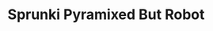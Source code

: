 ---
slug: sprunki-pyramixed-but-robot-2600
title: Sprunki Pyramixed But Robot
description: "Sprunki Pyramixed But Robot is an exciting online game. Play for free directly in your browser!"
icon: /images/popular_mods/Sprunki Pyramixed But Robot.png
url: https://wowtbc.net/sprunkin/pyramix-but-robot/index.html
previewImage: /images/popular_mods/Sprunki Pyramixed But Robot.png
type: popular mods

# SEO配置
seo:
  title: "Sprunki Pyramixed But Robot - Play Free Online Game | Fun Browser Games"
  description: "Sprunki Pyramixed But Robot - Play this fun online game for free in your browser. No download required!"
  ogImage: "/images/popular_mods/Sprunki Pyramixed But Robot.png"
  keywords: "sprunki-pyramixed-but-robot-2600, online game, browser game, free game, popular mods game, play online"

videoUrls:
  - https://www.youtube.com/embed/example1
  - https://www.youtube.com/embed/example2

whyPlay:
  title: "Why Play Sprunki Pyramixed But Robot?"
  items:
    - "Immersive Gameplay: Sprunki Pyramixed But Robot offers an engaging and immersive gaming experience that will keep you entertained for hours"
    - "Challenging Levels: Test your skills with increasingly difficult challenges and obstacles"
    - "Beautiful Graphics: Enjoy stunning visuals and smooth animations that bring the game world to life"
    - "Regular Updates: New content and features are added regularly to keep the game fresh and exciting"
    - "Free to Play: Experience all the fun without spending a penny"
    - "Community Features: Connect with other players, share strategies, and compete for high scores"
    - "Cross-Platform: Play on any device with a web browser, no downloads required"

features:
  title: "Key Features of Sprunki Pyramixed But Robot"
  image: "/images/popular_mods/Sprunki Pyramixed But Robot.png"
  items:
    - "Intuitive Controls: Easy to learn controls make Sprunki Pyramixed But Robot accessible for players of all skill levels"
    - "Multiple Game Modes: Enjoy various gameplay options that provide different challenges and experiences"
    - "Character Customization: Personalize your gaming experience with unique characters and items"
    - "Achievement System: Complete special tasks to earn rewards and recognition"
    - "Leaderboards: Compete with players worldwide and see who can achieve the highest scores"

characteristics:
  title: "Game Characteristics"
  image: "/images/popular_mods/Sprunki Pyramixed But Robot.png"
  items:
    - "Genre: Popular mods game with elements of strategy and skill"
    - "Difficulty: Suitable for both casual gamers and those seeking a challenge"
    - "Play Time: Quick sessions or extended gameplay, depending on your preference"
    - "Art Style: Vibrant and engaging visuals that enhance the gaming experience"
    - "Sound Design: Immersive audio that complements the gameplay perfectly"

info: "Sprunki Pyramixed But Robot is an exciting online game that offers players a unique and engaging gaming experience. With its intuitive controls, stunning visuals, and challenging gameplay, Sprunki Pyramixed But Robot provides hours of entertainment for players of all ages and skill levels. Whether you're looking for a quick gaming session during a break or an extended play session, Sprunki Pyramixed But Robot delivers an immersive experience that will keep you coming back for more. The game features multiple levels of increasing difficulty, ensuring that players are constantly challenged as they progress. With regular updates adding new content and features, Sprunki Pyramixed But Robot remains fresh and exciting, providing endless entertainment options for its growing community of players."

howToPlayIntro: "Welcome to Sprunki Pyramixed But Robot! This guide will walk you through the basics and help you master the game. Whether you're a beginner or looking to improve your skills, these tips and instructions will enhance your gaming experience."

howToPlaySteps:
  - title: "Getting Started"
    description: "Begin your Sprunki Pyramixed But Robot adventure by familiarizing yourself with the controls. Use your keyboard or mouse to navigate through the game interface. The tutorial will guide you through the basic mechanics and help you understand the objectives."
  - title: "Understanding the Objectives"
    description: "In Sprunki Pyramixed But Robot, your main goal is to progress through levels by completing specific objectives. Each level presents unique challenges that require different strategies and approaches."
  - title: "Mastering the Controls"
    description: "Practice using the controls to improve your precision and reaction time. Sprunki Pyramixed But Robot requires quick reflexes and strategic thinking to overcome obstacles and defeat opponents."
  - title: "Utilizing Power-ups"
    description: "Collect power-ups throughout the game to enhance your abilities and overcome difficult challenges. Each power-up offers unique advantages that can be crucial for success."
  - title: "Developing Strategies"
    description: "As you progress in Sprunki Pyramixed But Robot, develop effective strategies for different scenarios. Analyze patterns, anticipate challenges, and adapt your approach to maximize your performance."

faq:
  title: "Frequently Asked Questions about Sprunki Pyramixed But Robot"
  items:
    - question: "Is Sprunki Pyramixed But Robot free to play?"
      answer: "Yes, Sprunki Pyramixed But Robot is completely free to play directly in your web browser. No downloads or purchases are required to enjoy the full game experience."
    - question: "Can I play Sprunki Pyramixed But Robot on mobile devices?"
      answer: "Yes, Sprunki Pyramixed But Robot is optimized for both desktop and mobile play. You can enjoy the game on any device with a web browser and internet connection."
    - question: "Are there any in-game purchases?"
      answer: "While Sprunki Pyramixed But Robot is free to play, there may be optional in-game purchases available for cosmetic items or additional features that don't affect core gameplay."
    - question: "How often is Sprunki Pyramixed But Robot updated?"
      answer: "The developers regularly update Sprunki Pyramixed But Robot with new content, features, and improvements based on player feedback and game performance."
    - question: "Can I play Sprunki Pyramixed But Robot offline?"
      answer: "Currently, Sprunki Pyramixed But Robot requires an internet connection to play as it's a browser-based online game."
    - question: "Is Sprunki Pyramixed But Robot suitable for children?"
      answer: "Yes, Sprunki Pyramixed But Robot is designed to be family-friendly and suitable for players of all ages."
    - question: "How do I report bugs or issues?"
      answer: "If you encounter any problems while playing Sprunki Pyramixed But Robot, you can report them through the game's support page or contact the developers directly through their website."
    - question: "Still Have Questions?"
      answer: "If you have additional questions about Sprunki Pyramixed But Robot that aren't covered in this FAQ, please visit our support center or contact our customer service team for assistance."
---